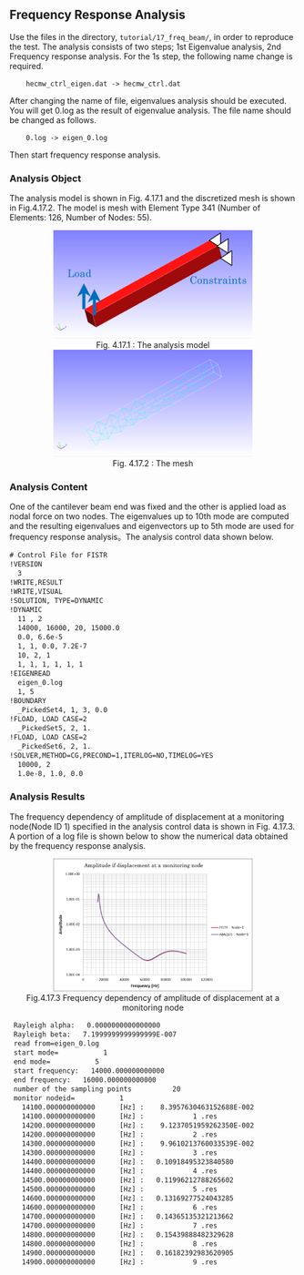 ## Frequency Response Analysis

Use the files in the directory, `tutorial/17_freq_beam/`, in order to reproduce the test. The analysis consists of two steps; 1st Eigenvalue analysis, 2nd Frequency response analysis. For the 1s step, the following name change is required.

```
    hecmw_ctrl_eigen.dat -> hecmw_ctrl.dat
```

After changing the name of file, eigenvalues analysis should be executed. You will get 0.log as the result of eigenvalue analysis. The file name should be changed as follows.

```
    0.log -> eigen_0.log
```

Then start frequency response analysis.

### Analysis Object

The analysis model is shown in Fig. 4.17.1 and the discretized mesh is shown in Fig.4.17.2.  The model is mesh with Element Type 341 (Number of Elements: 126, Number of Nodes: 55).

<div style="text-align: center;">
<img src="./media/image17_01.png" width="350px"><br>
Fig. 4.17.1 : The analysis model
</div>

<div style="text-align: center;">
<img src="./media/image17_02.png" width="350px"><br>
Fig. 4.17.2 : The mesh
</div>

### Analysis Content

One of the cantilever beam end was fixed and the other is applied load as nodal force on two nodes. The eigenvalues up to 10th mode are computed and the resulting eigenvalues and eigenvectors up to 5th mode are used for frequency response analysis。The analysis control data shown below.

```
# Control File for FISTR
!VERSION
  3
!WRITE,RESULT
!WRITE,VISUAL
!SOLUTION, TYPE=DYNAMIC
!DYNAMIC
  11 , 2
  14000, 16000, 20, 15000.0
  0.0, 6.6e-5
  1, 1, 0.0, 7.2E-7
  10, 2, 1
  1, 1, 1, 1, 1, 1
!EIGENREAD
  eigen_0.log
  1, 5
!BOUNDARY
  _PickedSet4, 1, 3, 0.0
!FLOAD, LOAD CASE=2
  _PickedSet5, 2, 1.
!FLOAD, LOAD CASE=2
  _PickedSet6, 2, 1.
!SOLVER,METHOD=CG,PRECOND=1,ITERLOG=NO,TIMELOG=YES
  10000, 2
  1.0e-8, 1.0, 0.0
```

### Analysis Results

The frequency dependency of amplitude of displacement at a monitoring node(Node ID 1) specified in the analysis control data is shown in Fig. 4.17.3. A portion of a log file is shown below to show the numerical data obtained by the frequency response analysis.

<div style="text-align: center;">
<img src="./media/image17_03.png" width="350px"><br>
Fig.4.17.3 Frequency dependency of amplitude of displacement at a monitoring node
</div>

```
 Rayleigh alpha:   0.0000000000000000
 Rayleigh beta:   7.1999999999999999E-007
 read from=eigen_0.log
 start mode=           1
 end mode=           5
 start frequency:   14000.000000000000
 end frequency:   16000.000000000000
 number of the sampling points          20
 monitor nodeid=           1
   14100.000000000000      [Hz] :    8.3957630463152688E-002
   14100.000000000000      [Hz] :            1 .res
   14200.000000000000      [Hz] :    9.1237051959262350E-002
   14200.000000000000      [Hz] :            2 .res
   14300.000000000000      [Hz] :    9.9610213760033539E-002
   14300.000000000000      [Hz] :            3 .res
   14400.000000000000      [Hz] :   0.10918495323840580
   14400.000000000000      [Hz] :            4 .res
   14500.000000000000      [Hz] :   0.11996212788265602
   14500.000000000000      [Hz] :            5 .res
   14600.000000000000      [Hz] :   0.13169277524043285
   14600.000000000000      [Hz] :            6 .res
   14700.000000000000      [Hz] :   0.14365135321213662
   14700.000000000000      [Hz] :            7 .res
   14800.000000000000      [Hz] :   0.15439888482329628
   14800.000000000000      [Hz] :            8 .res
   14900.000000000000      [Hz] :   0.16182392983620905
   14900.000000000000      [Hz] :            9 .res

```
